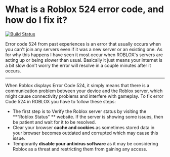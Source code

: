 # What is a Roblox 524 error code, and how do I fix it?
[![Build Status](https://www.reddit.com/user/Armadillo616/comments/18puvll/why_do_liquids_narrow_as_they_pour/)](https://travis-ci.org/joemccann/dillinger)

Error code 524 from past experiences is an error that usually occurs when you can't join any servers even if it was a new server or an existing one. As for why this happens I have seen it most occur when ROBLOX's servers are acting up or being slower than usual. Basically it just means your internet is a bit slow don't worry the error will resolve in a couple minutes after it occurs.

-----

When Roblox displays Error Code 524, it simply means that there is a communication problem between your device and the Roblox server, which might cause connectivity problems and interfere with gameplay. To fix error Code 524 in ROBLOX you have to follow these steps:

* The first step is to Verify the Roblox server status by visiting the **“Roblox Status” ** website. If the server is showing some issues, then be patient and wait for it to be resolved.
* Clear your browser **cache and cookies** as sometimes stored data in your browser becomes outdated and corrupted which may cause this issue.
* Temporarily **disable your antivirus software** as it may be considering Roblox as a threat and restricting them from gaining any access.
